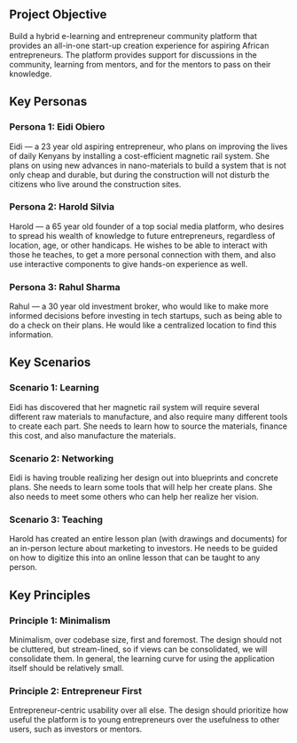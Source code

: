 ## Project Objective

Build a hybrid e-learning and entrepreneur community platform that provides an all-in-one start-up creation experience for aspiring African entrepreneurs. The platform provides support for discussions in the community, learning from mentors, and for the mentors to pass on their knowledge.


## Key Personas


### Persona 1: Eidi Obiero

Eidi — a 23 year old aspiring entrepreneur, who plans on improving the lives of daily Kenyans by installing a cost-efficient magnetic rail system. She plans on using new advances in nano-materials to build a system that is not only cheap and durable, but during the construction will not disturb the citizens who live around the construction sites.


### Persona 2: Harold Silvia

Harold — a 65 year old founder of a top social media platform, who desires to spread his wealth of knowledge to future entrepreneurs, regardless of location, age, or other handicaps. He wishes to be able to interact with those he teaches, to get a more personal connection with them, and also use interactive components to give hands-on experience as well.


### Persona 3: Rahul Sharma

Rahul — a 30 year old investment broker, who would like to make more informed decisions before investing in tech startups, such as being able to do a check on their plans. He would like a centralized location to find this information.


## Key Scenarios


### Scenario 1: Learning

Eidi has discovered that her magnetic rail system will require several different raw materials to manufacture, and also require many different tools to create each part. She needs to learn how to source the materials, finance this cost, and also manufacture the materials.


### Scenario 2: Networking

Eidi is having trouble realizing her design out into blueprints and concrete plans. She needs to learn some tools that will help her create plans. She also needs to meet some others who can help her realize her vision.


### Scenario 3: Teaching

Harold has created an entire lesson plan (with drawings and documents) for an in-person lecture about marketing to investors. He needs to be guided on how to digitize this into an online lesson that can be taught to any person.


## Key Principles


### Principle 1: Minimalism

Minimalism, over codebase size, first and foremost. The design should not be cluttered, but stream-lined, so if views can be consolidated, we will consolidate them. In general, the learning curve for using the application itself should be relatively small.


### Principle 2: Entrepreneur First

Entrepreneur-centric usability over all else. The design should prioritize how useful the platform is to young entrepreneurs over the usefulness to other users, such as investors or mentors.
